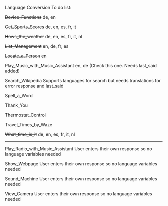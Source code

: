 Language Conversion To do list:

~~Device_Functions~~ de, en

~~Get_Sports_Scores~~ de, en, es, fr, it

~~Hows_the_weather~~ de, en, es, fr, it, nl

~~List_Management~~ en, de, fr, es

~~Locate_a_Person~~ en

Play_Music_with_Music_Assistant en, de (Check this one. Needs last_said added)

Search_Wikipedia Supports languages for search but needs translations for error response and last_said

Spell_a_Word

Thank_You

Thermostat_Control

Travel_Times_by_Waze

~~What_time_is_it~~ de, en, es, fr, it, nl

---

~~Play_Radio_with_Music_Assistant~~ User enters their own response so no language variables needed

~~Show_Webpage~~ User enters their own response so no language variables needed

~~Sound_Machine~~ User enters their own response so no language variables needed

~~View_Camera~~ User enters their own response so no language variables needed
